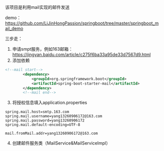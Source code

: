 该项目是利用mail实现的邮件发送

demo：https://github.com/LiJinHongPassion/springboot/tree/master/springboot_mail_demo

三步走：
1. 申请smpt服务，例如163邮箱：https://jingyan.baidu.com/article/c275f6ba33a95de33d7567d9.html
2. 添加依赖
```xml
<!--mail start-->
        <dependency>
            <groupId>org.springframework.boot</groupId>
            <artifactId>spring-boot-starter-mail</artifactId>
        </dependency>
        <!--mail end-->

```
3. 将授权信息填入application.properties
```properties
spring.mail.host=smtp.163.com
spring.mail.username=yang13260906172@163.com
spring.mail.password=yang13260906172
spring.mail.default-encoding=UTF-8

mail.fromMail.addr=yang13260906172@163.com

```
4. 创建邮件服务类（MailService&MailServiceImpl）